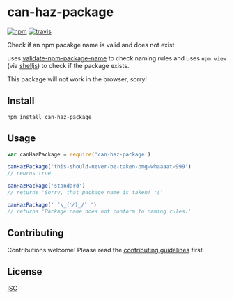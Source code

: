 # can-haz-package

[![npm][npm-image]][npm-url]
[![travis][travis-image]][travis-url]

[npm-image]: https://img.shields.io/npm/v/can-haz-package.svg?style=flat-square
[npm-url]: https://www.npmjs.com/package/can-haz-package
[travis-image]: https://img.shields.io/travis/Flet/can-haz-package.svg?style=flat-square
[travis-url]: https://travis-ci.org/Flet/can-haz-package

Check if an npm pacakge name is valid and does not exist.

uses [validate-npm-package-name](https://www.npmjs.com/package/validate-npm-package-name) to check naming rules and uses `npm view` (via [shelljs](https://www.npmjs.com/package/shelljs)) to check if the package exists.

This package will not work in the browser, sorry!

## Install

```
npm install can-haz-package
```

## Usage

```js
var canHazPackage = require('can-haz-package')

canHazPackage('this-should-never-be-taken-omg-whaaaat-999')
// reurns true

canHazPackage('standard')
// returns 'Sorry, that package name is taken! :('

canHazPackage(' ¯\_(ツ)_/¯ ')
// returns 'Package name does not conform to naming rules.'

```

## Contributing

Contributions welcome! Please read the [contributing guidelines](CONTRIBUTING.md) first.

## License

[ISC](LICENSE.md)
